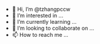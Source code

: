 - 👋 Hi, I’m @tzhangpccw 
- 👀 I’m interested in ... 
- 🌱 I’m currently learning ...
- 💞️ I’m looking to collaborate on ...
- 📫 How to reach me ...

<!---
tzhangpccw/tzhangpccw is a ✨ special ✨ repository because its `README.md` (this file) appears on your GitHub profile.
You can click the Preview link to take a look at your changes.
--->
